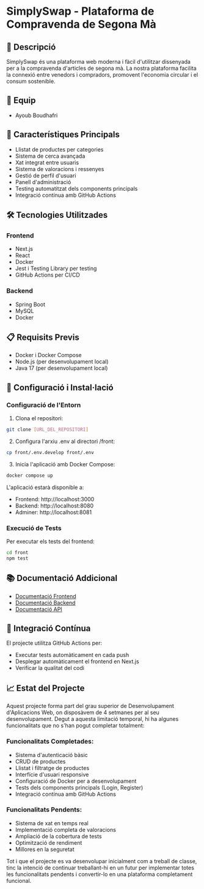 # SimplySwap - Plataforma de Compravenda de Segona Mà

## 🌟 Descripció
SimplySwap és una plataforma web moderna i fàcil d'utilitzar dissenyada per a la compravenda d'articles de segona mà. La nostra plataforma facilita la connexió entre venedors i compradors, promovent l'economia circular i el consum sostenible.

## 👥 Equip
- Ayoub Boudhafri

## 🚀 Característiques Principals
- Llistat de productes per categories
- Sistema de cerca avançada
- Xat integrat entre usuaris
- Sistema de valoracions i ressenyes
- Gestió de perfil d'usuari
- Panell d'administració
- Testing automatitzat dels components principals
- Integració contínua amb GitHub Actions

## 🛠️ Tecnologies Utilitzades
### Frontend
- Next.js
- React
- Docker
- Jest i Testing Library per testing
- GitHub Actions per CI/CD

### Backend
- Spring Boot
- MySQL
- Docker

## 📋 Requisits Previs
- Docker i Docker Compose
- Node.js (per desenvolupament local)
- Java 17 (per desenvolupament local)

## 🔧 Configuració i Instal·lació

### Configuració de l'Entorn
1. Clona el repositori:
```bash
git clone [URL_DEL_REPOSITORI]
```

2. Configura l'arxiu .env al directori /front:
```bash
cp front/.env.develop front/.env
```

3. Inicia l'aplicació amb Docker Compose:
```bash
docker compose up
```

L'aplicació estarà disponible a:
- Frontend: http://localhost:3000
- Backend: http://localhost:8080
- Adminer: http://localhost:8081

### Execució de Tests
Per executar els tests del frontend:
```bash
cd front
npm test
```

## 📚 Documentació Addicional
- [Documentació Frontend](/front/README.md)
- [Documentació Backend](/back/README.md)
- [Documentació API](/doc/API.md)

## 🔄 Integració Contínua
El projecte utilitza GitHub Actions per:
- Executar tests automàticament en cada push
- Desplegar automàticament el frontend en Next.js
- Verificar la qualitat del codi

## 📈 Estat del Projecte
Aquest projecte forma part del grau superior de Desenvolupament d'Aplicacions Web, on disposàvem de 4 setmanes per al seu desenvolupament. Degut a aquesta limitació temporal, hi ha algunes funcionalitats que no s'han pogut completar totalment:

### Funcionalitats Completades:
- Sistema d'autenticació bàsic
- CRUD de productes
- Llistat i filtratge de productes
- Interfície d'usuari responsive
- Configuració de Docker per a desenvolupament
- Tests dels components principals (Login, Register)
- Integració contínua amb GitHub Actions

### Funcionalitats Pendents:
- Sistema de xat en temps real
- Implementació completa de valoracions
- Ampliació de la cobertura de tests
- Optimització de rendiment
- Millores en la seguretat

Tot i que el projecte es va desenvolupar inicialment com a treball de classe, tinc la intenció de continuar treballant-hi en un futur per implementar totes les funcionalitats pendents i convertir-lo en una plataforma completament funcional.


